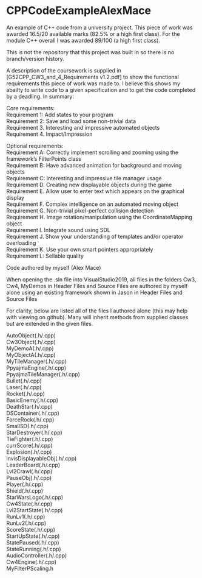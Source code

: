 # CPPCodeExampleAlexMace
An example of C++ code from a university project. This piece of work was awarded 16.5/20 available marks (82.5% or a high first class). For the module C++ overall I was awarded 89/100 (a high first class).

This is not the repository that this project was built in so there is no branch/version history.

A description of the coursework is supplied in [G52CPP_CW3_and_4_Requirements v1.2.pdf] to show the functional requirements this piece of work was made to. I believe this shows my abailty to write code to a given specification and to get the code completed by a deadling. In summary:

Core requirements:  
Requirement 1: Add states to your program  
Requirement 2: Save and load some non-trivial data  
Requirement 3. Interesting and impressive automated objects   
Requirement 4. Impact/Impression    

Optional requirements:  
Requirement A: Correctly implement scrolling and zooming using the framework’s FilterPoints
class  
Requirement B: Have advanced animation for background and moving objects  
Requirement C: Interesting and impressive tile manager usage  
Requirement D. Creating new displayable objects during the game  
Requirement E. Allow user to enter text which appears on the graphical display  
Requirement F. Complex intelligence on an automated moving object  
Requirement G. Non-trivial pixel-perfect collision detection  
Requirement H. Image rotation/manipulation using the CoordinateMapping object  
Requirement I. Integrate sound using SDL  
Requirement J. Show your understanding of templates and/or operator overloading  
Requirement K. Use your own smart pointers appropriately  
Requirement L: Sellable quality


Code authored by myself (Alex Mace)

When opening the .sln file into VisualStudio2019, all files in the folders Cw3, Cw4, MyDemos in Header Files and Source Files are authored by myself alone using an existing framework shown in Jason in Header Files and Source Files

For clarity, below are listed all of the files I authored alone (this may help with viewing on github). Many will inherit methods from supplied classes but are extended in the given files.

AutoObject(.h/.cpp)  
Cw3Object(.h/.cpp)  
MyDemoA(.h/.cpp)  
MyObjectA(.h/.cpp)  
MyTileManager(.h/.cpp)  
PpyajmaEngine(.h/.cpp)  
PpyajmaTileManager(.h/.cpp)  
Bullet(.h/.cpp)  
Laser(.h/.cpp)  
Rocket(.h/.cpp)  
BasicEnemy(.h/.cpp)  
DeathStar(.h/.cpp)  
DSContainer(.h/.cpp)  
ForceRock(.h/.cpp)  
SmallSD(.h/.cpp)  
StarDestroyer(.h/.cpp)  
TieFighter(.h/.cpp)  
currScore(.h/.cpp)  
Explosion(.h/.cpp)  
invisDisplayableObj(.h/.cpp)  
LeaderBoard(.h/.cpp)  
Lvl2Crawl(.h/.cpp)  
PauseObj(.h/.cpp)  
Player(.h/.cpp)  
Shield(.h/.cpp)  
StarWarsLogo(.h/.cpp)  
Cw4State(.h/.cpp)  
Lvl2StartState(.h/.cpp)  
RunLv1(.h/.cpp)  
RunLv2(.h/.cpp)  
ScoreState(.h/.cpp)  
StartUpState(.h/.cpp)  
StatePaused(.h/.cpp)  
StateRunning(.h/.cpp)  
AudioController(.h/.cpp)  
Cw4Engine(.h/.cpp)  
MyFilterPScaling.h  
